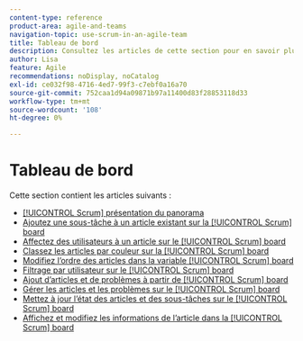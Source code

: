 ```yaml
---
content-type: reference
product-area: agile-and-teams
navigation-topic: use-scrum-in-an-agile-team
title: Tableau de bord
description: Consultez les articles de cette section pour en savoir plus sur l’utilisation du panneau Scrum dans Workfront.
author: Lisa
feature: Agile
recommendations: noDisplay, noCatalog
exl-id: ce032f98-4716-4ed7-99f3-c7ebf0a16a70
source-git-commit: 752caa1d94a09871b97a11400d83f28853118d33
workflow-type: tm+mt
source-wordcount: '108'
ht-degree: 0%

---
```


# Tableau de bord

Cette section contient les articles suivants :

* [[!UICONTROL Scrum] présentation du panorama](../../../agile/use-scrum-in-an-agile-team/scrum-board/scrum-board-overview.md)
* [Ajoutez une sous-tâche à un article existant sur la [!UICONTROL Scrum] board](../../../agile/use-scrum-in-an-agile-team/scrum-board/add-a-subtask-to-an-existing-story-scrum.md)
* [Affectez des utilisateurs à un article sur le [!UICONTROL Scrum] board](../../../agile/use-scrum-in-an-agile-team/scrum-board/assign-users-to-a-story-scrum.md)
* [Classez les articles par couleur sur la [!UICONTROL Scrum] board](../../../agile/use-scrum-in-an-agile-team/scrum-board/categorize-stories-by-color.md)
* [Modifiez l’ordre des articles dans la variable [!UICONTROL Scrum] board](../../../agile/use-scrum-in-an-agile-team/scrum-board/change-order-of-stories.md)
* [Filtrage par utilisateur sur le [!UICONTROL Scrum] board](../../../agile/use-scrum-in-an-agile-team/scrum-board/filter-by-user-scrum-board.md)
* [Ajout d’articles et de problèmes à partir de [!UICONTROL Scrum] board](../../../agile/use-scrum-in-an-agile-team/scrum-board/add-story-from-scrum-board.md)
* [Gérer les articles et les problèmes sur le [!UICONTROL Scrum] board](../../../agile/use-scrum-in-an-agile-team/scrum-board/manage-scrum-board.md)
* [Mettez à jour l’état des articles et des sous-tâches sur le [!UICONTROL Scrum] board](../../../agile/use-scrum-in-an-agile-team/scrum-board/update-status-of-stories-and-subtasks.md)
* [Affichez et modifiez les informations de l’article dans la [!UICONTROL Scrum] board](../../../agile/use-scrum-in-an-agile-team/scrum-board/view-and-edit-story-info.md)
